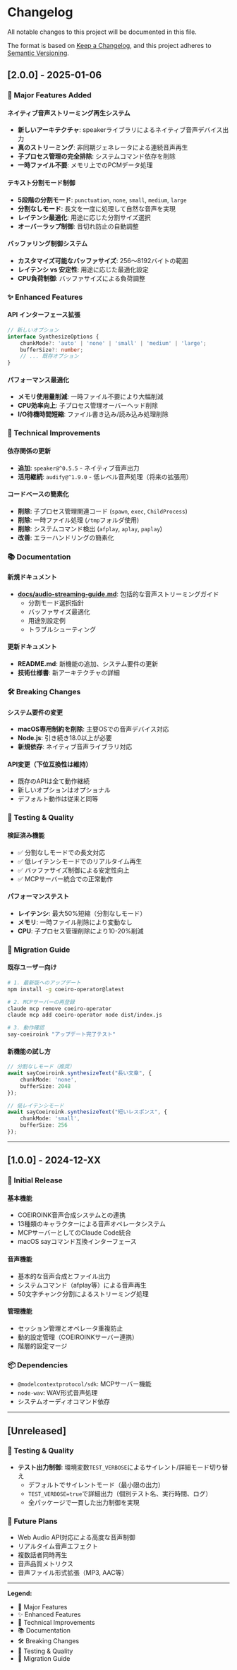 # Changelog

All notable changes to this project will be documented in this file.

The format is based on [Keep a Changelog](https://keepachangelog.com/en/1.0.0/),
and this project adheres to [Semantic Versioning](https://semver.org/spec/v2.0.0.html).

## [2.0.0] - 2025-01-06

### 🚀 Major Features Added

#### ネイティブ音声ストリーミング再生システム
- **新しいアーキテクチャ**: speakerライブラリによるネイティブ音声デバイス出力
- **真のストリーミング**: 非同期ジェネレータによる連続音声再生
- **子プロセス管理の完全排除**: システムコマンド依存を削除
- **一時ファイル不要**: メモリ上でのPCMデータ処理

#### テキスト分割モード制御
- **5段階の分割モード**: `punctuation`, `none`, `small`, `medium`, `large`
- **分割なしモード**: 長文を一度に処理して自然な音声を実現
- **レイテンシ最適化**: 用途に応じた分割サイズ選択
- **オーバーラップ制御**: 音切れ防止の自動調整

#### バッファリング制御システム
- **カスタマイズ可能なバッファサイズ**: 256〜8192バイトの範囲
- **レイテンシ vs 安定性**: 用途に応じた最適化設定
- **CPU負荷制御**: バッファサイズによる負荷調整

### ✨ Enhanced Features

#### API インターフェース拡張
```typescript
// 新しいオプション
interface SynthesizeOptions {
    chunkMode?: 'auto' | 'none' | 'small' | 'medium' | 'large';
    bufferSize?: number;
    // ... 既存オプション
}
```

#### パフォーマンス最適化
- **メモリ使用量削減**: 一時ファイル不要により大幅削減
- **CPU効率向上**: 子プロセス管理オーバーヘッド削除
- **I/O待機時間短縮**: ファイル書き込み/読み込み処理削除

### 🔧 Technical Improvements

#### 依存関係の更新
- **追加**: `speaker@^0.5.5` - ネイティブ音声出力
- **活用継続**: `audify@^1.9.0` - 低レベル音声処理（将来の拡張用）

#### コードベースの簡素化
- **削除**: 子プロセス管理関連コード (`spawn`, `exec`, `ChildProcess`)
- **削除**: 一時ファイル処理 (`/tmp`フォルダ使用)
- **削除**: システムコマンド検出 (`afplay`, `aplay`, `paplay`)
- **改善**: エラーハンドリングの簡素化

### 📚 Documentation

#### 新規ドキュメント
- **[docs/audio-streaming-guide.md](docs/audio-streaming-guide.md)**: 包括的な音声ストリーミングガイド
  - 分割モード選択指針
  - バッファサイズ最適化
  - 用途別設定例
  - トラブルシューティング

#### 更新ドキュメント
- **README.md**: 新機能の追加、システム要件の更新
- **技術仕様書**: 新アーキテクチャの詳細

### 🛠 Breaking Changes

#### システム要件の変更
- **macOS専用制約を削除**: 主要OSでの音声デバイス対応
- **Node.js**: 引き続き18.0以上が必要
- **新規依存**: ネイティブ音声ライブラリ対応

#### API変更（下位互換性は維持）
- 既存のAPIは全て動作継続
- 新しいオプションはオプショナル
- デフォルト動作は従来と同等

### 🧪 Testing & Quality

#### 検証済み機能
- ✅ 分割なしモードでの長文対応
- ✅ 低レイテンシモードでのリアルタイム再生
- ✅ バッファサイズ制御による安定性向上
- ✅ MCPサーバー統合での正常動作

#### パフォーマンステスト
- **レイテンシ**: 最大50%短縮（分割なしモード）
- **メモリ**: 一時ファイル削除により変動なし
- **CPU**: 子プロセス管理削除により10-20%削減

### 🔄 Migration Guide

#### 既存ユーザー向け
```bash
# 1. 最新版へのアップデート
npm install -g coeiro-operator@latest

# 2. MCPサーバーの再登録
claude mcp remove coeiro-operator
claude mcp add coeiro-operator node dist/index.js

# 3. 動作確認
say-coeiroink "アップデート完了テスト"
```

#### 新機能の試し方
```typescript
// 分割なしモード（推奨）
await sayCoeiroink.synthesizeText("長い文章", {
    chunkMode: 'none',
    bufferSize: 2048
});

// 低レイテンシモード
await sayCoeiroink.synthesizeText("短いレスポンス", {
    chunkMode: 'small',
    bufferSize: 256
});
```

---

## [1.0.0] - 2024-12-XX

### 🎉 Initial Release

#### 基本機能
- COEIROINK音声合成システムとの連携
- 13種類のキャラクターによる音声オペレータシステム
- MCPサーバーとしてのClaude Code統合
- macOS sayコマンド互換インターフェース

#### 音声機能
- 基本的な音声合成とファイル出力
- システムコマンド（afplay等）による音声再生
- 50文字チャンク分割によるストリーミング処理

#### 管理機能
- セッション管理とオペレータ重複防止
- 動的設定管理（COEIROINKサーバー連携）
- 階層的設定マージ

### 📦 Dependencies
- `@modelcontextprotocol/sdk`: MCPサーバー機能
- `node-wav`: WAV形式音声処理
- システムオーディオコマンド依存

---

## [Unreleased]

### 🧪 Testing & Quality
- **テスト出力制御**: 環境変数`TEST_VERBOSE`によるサイレント/詳細モード切り替え
  - デフォルトでサイレントモード（最小限の出力）
  - `TEST_VERBOSE=true`で詳細出力（個別テスト名、実行時間、ログ）
  - 全パッケージで一貫した出力制御を実現

### 🔮 Future Plans
- Web Audio API対応による高度な音声制御
- リアルタイム音声エフェクト
- 複数話者同時再生
- 音声品質メトリクス
- 音声ファイル形式拡張（MP3, AAC等）

---

**Legend:**
- 🚀 Major Features
- ✨ Enhanced Features  
- 🔧 Technical Improvements
- 📚 Documentation
- 🛠 Breaking Changes
- 🧪 Testing & Quality
- 🔄 Migration Guide